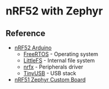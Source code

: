 # nRF52 with Zephyr

## Reference

* [nRF52 Arduino](https://github.com/adafruit/Adafruit_nRF52_Arduino)
  * [FreeRTOS](https://www.freertos.org/) - Operating system
  * [LittleFS](https://github.com/ARMmbed/littlefs) - Internal file system
  * [nrfx](https://github.com/NordicSemiconductor/nrfx) - Peripherals driver
  * [TinyUSB](https://github.com/hathach/tinyusb) - USB stack
* [nRF51 Zephyr Custom Board](https://jimmywongiot.com/2021/05/08/build-your-customer-board-on-the-zephyr-nrf-connect-sdk/)
